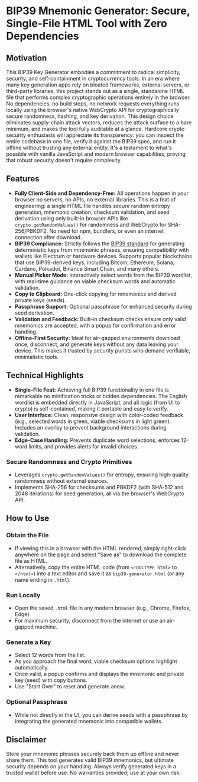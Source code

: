 # BIP39 Mnemonic Generator: Secure, Single-File HTML Tool with Zero Dependencies

## Motivation
This BIP39 Key Generator embodies a commitment to radical simplicity, security, and self-containment in cryptocurrency tools. In an era where many key generation apps rely on bloated frameworks, external servers, or third-party libraries, this project stands out as a single, standalone HTML file that performs complex cryptographic operations entirely in the browser. No dependencies, no build steps, no network requests everything runs locally using the browser's native WebCrypto API for cryptographically secure randomness, hashing, and key derivation. This design choice eliminates supply-chain attack vectors, reduces the attack surface to a bare minimum, and makes the tool fully auditable at a glance. Hardcore crypto security enthusiasts will appreciate its transparency: you can inspect the entire codebase in one file, verify it against the BIP39 spec, and run it offline without trusting any external entity. It's a testament to what's possible with vanilla JavaScript and modern browser capabilities, proving that robust security doesn't require complexity.

## Features
- **Fully Client-Side and Dependency-Free:** All operations happen in your browser no servers, no APIs, no external libraries. This is a feat of engineering: a single HTML file handles secure random entropy generation, mnemonic creation, checksum validation, and seed derivation using only built-in browser APIs like `crypto.getRandomValues()` for randomness and WebCrypto for SHA-256/PBKDF2. No need for npm, bundlers, or even an internet connection after download.
- **BIP39 Compliance:** Strictly follows the [BIP39 standard](https://github.com/bitcoin/bips/blob/master/bip-0039.mediawiki) for generating deterministic keys from mnemonic phrases, ensuring compatibility with wallets like Electrum or hardware devices. Supports popular blockchains that use BIP39-derived keys, including Bitcoin, Ethereum, Solana, Cardano, Polkadot, Binance Smart Chain, and many others.
- **Manual Picker Mode:** Interactively select words from the BIP39 wordlist, with real-time guidance on viable checksum words and automatic validation.
- **Copy to Clipboard:** One-click copying for mnemonics and derived private keys (seeds).
- **Passphrase Support:** Optional passphrase for enhanced security during seed derivation.
- **Validation and Feedback:** Built-in checksum checks ensure only valid mnemonics are accepted, with a popup for confirmation and error handling.
- **Offline-First Security:** Ideal for air-gapped environments download once, disconnect, and generate keys without any data leaving your device. This makes it trusted by security purists who demand verifiable, minimalistic tools.

## Technical Highlights
- **Single-File Feat:** Achieving full BIP39 functionality in one file is remarkable no minification tricks or hidden dependencies. The English wordlist is embedded directly in JavaScript, and all logic (from UI to crypto) is self-contained, making it portable and easy to verify.
- **User Interface:** Clean, responsive design with color-coded feedback (e.g., selected words in green, viable checksums in light green). Includes an overlay to prevent background interactions during validation.
- **Edge-Case Handling:** Prevents duplicate word selections, enforces 12-word limits, and provides alerts for invalid choices.

### Secure Randomness and Crypto Primitives
- Leverages `crypto.getRandomValues()` for entropy, ensuring high-quality randomness without external sources.
- Implements SHA-256 for checksums and PBKDF2 (with SHA-512 and 2048 iterations) for seed generation, all via the browser's WebCrypto API.

## How to Use

### Obtain the File
- If viewing this in a browser with the HTML rendered, simply right-click anywhere on the page and select "Save as" to download the complete file as HTML.
- Alternatively, copy the entire HTML code (from `<!DOCTYPE html>` to `</html>`) into a text editor and save it as `bip39-generator.html` (or any name ending in `.html`).

### Run Locally
- Open the saved `.html` file in any modern browser (e.g., Chrome, Firefox, Edge).
- For maximum security, disconnect from the internet or use an air-gapped machine.

### Generate a Key
- Select 12 words from the list.
- As you approach the final word, viable checksum options highlight automatically.
- Once valid, a popup confirms and displays the mnemonic and private key (seed) with copy buttons.
- Use "Start Over" to reset and generate anew.

### Optional Passphrase
- While not directly in the UI, you can derive seeds with a passphrase by integrating the generated mnemonic into compatible wallets.

## Disclaimer
Store your mnemonic phrases securely back them up offline and never share them. This tool generates valid BIP39 mnemonics, but ultimate security depends on your handling. Always verify generated keys in a trusted wallet before use. No warranties provided; use at your own risk.
